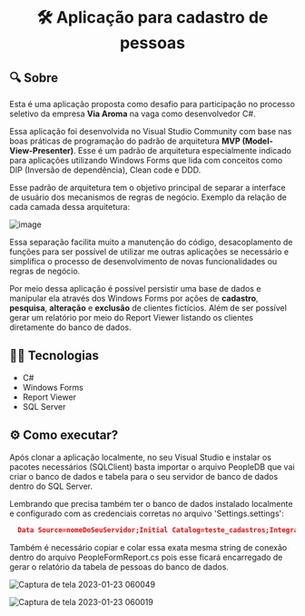 <h1 align="center"> 🛠️ Aplicação para cadastro de pessoas </h1>

## 🔍 Sobre
Esta é uma aplicação proposta como desafio para participação no processo seletivo
da empresa **Via Aroma** na vaga como desenvolvedor C#.

Essa aplicação foi desenvolvida no Visual Studio Community com base nas boas práticas de programação do padrão de arquitetura **MVP (Model-View-Presenter)**.
Esse é um padrão de arquitetura especialmente indicado para aplicações utilizando Windows Forms que lida com conceitos como DIP (Inversão de dependência), Clean code e DDD.

Esse padrão de arquitetura tem o  objetivo principal de separar a interface de usuário dos mecanismos de regras de negócio. Exemplo da relação de cada camada dessa arquitetura:

![image](https://user-images.githubusercontent.com/22736436/214003296-6ed66d60-99f2-45fa-a587-54690d5fb6c4.png)

Essa separação facilita muito a manutenção do código, desacoplamento de funções para ser possível de utilizar me outras aplicações se necessário e simplifica o processo de desenvolvimento de novas funcionalidades ou regras de negócio.

Por meio dessa aplicação é possível persistir uma base de dados e manipular ela através dos Windows Forms por ações de **cadastro**, **pesquisa**, **alteração** e **exclusão** de clientes fictícios. Além de ser possível gerar um relatório por meio do Report Viewer listando os clientes diretamente do banco de dados.

## 🧑‍💻 Tecnologias
* C# 
* Windows Forms
* Report Viewer
* SQL Server

## ⚙️ Como executar?
Após clonar a aplicação localmente, no seu Visual Studio e instalar os pacotes necessários (SQLClient) basta importar o arquivo PeopleDB que vai criar o banco de dados e tabela para o seu servidor de banco de dados dentro do SQL Server.

Lembrando que precisa também ter o banco de dados instalado localmente e configurado com as credenciais corretas no arquivo 'Settings.settings':

```json
  Data Source=nomeDoSeuServidor;Initial Catalog=teste_cadastros;Integrated Security=True;Encrypt=False
```

Também é necessário copiar e colar essa exata mesma string de conexão dentro do arquivo PeopleFormReport.cs pois esse ficará encarregado de gerar o relatório da tabela de pessoas do banco de dados.

![Captura de tela 2023-01-23 060049](https://user-images.githubusercontent.com/22736436/214005318-f71bcf3b-fb6e-4cb2-a8a1-3118b93fdcec.png)

![Captura de tela 2023-01-23 060019](https://user-images.githubusercontent.com/22736436/214005220-669f497e-39cc-4b33-86c5-a7af37ac9017.png)
